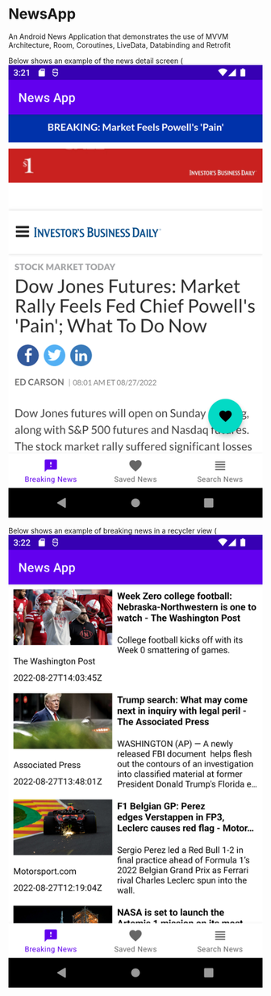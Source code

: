# NewsApp
An Android News Application that demonstrates the use of MVVM Architecture, Room, Coroutines, LiveData, Databinding and Retrofit

Below shows an example of the news detail screen
(![Alt text](Screenshot_20220827_161553.png)

Below shows an example of breaking news in a recycler view
(![Alt text](Screenshot_20220827_161650.png)
